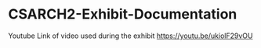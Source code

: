# CSARCH2-Exhibit-Documentation
Youtube Link of video used during the exhibit
https://youtu.be/ukiolF29vOU
